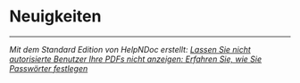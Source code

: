 # Neuigkeiten


***
_Mit dem Standard Edition von HelpNDoc erstellt: [Lassen Sie nicht autorisierte Benutzer Ihre PDFs nicht anzeigen: Erfahren Sie, wie Sie Passwörter festlegen](<https://www.helpndoc.com/de/schritt-fuer-schritt-anleitungen/generieren-eines-verschl%C3%BCsselten-passwortgesch%C3%BCtzten-pdf-dokuments/>)_
